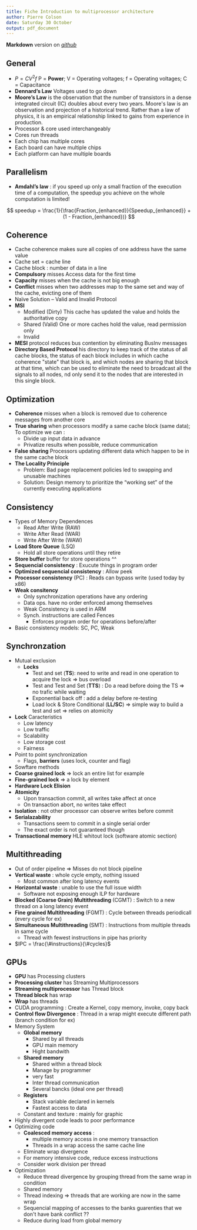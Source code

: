```yaml
---
title: Fiche Introduction to multiprocessor architecture
author: Pierre Colson
date: Saturday 30 October
output: pdf_document
---
```


**Markdown** version on
[*github*](https://github.com/caillouc/Fiche_EPFL/blob/main/Introduction_to_multiprocessor_architecture/Introduction_to_multiprocessor_architecture.md)

## General

* $P = CV^2f$ P = **Power**; V = Operating voltages; f = Operating voltages; C = Capacitance
* **Dennard’s Law** Voltages used to go down
* **Moore’s Law** is the observation that the number of transistors in a dense integrated circuit (IC)
doubles about every two years.
Moore's law is an observation and projection of a historical trend.
Rather than a law of physics, it is an empirical relationship linked to gains from experience in production.
* Processor & core used interchangeably
* Cores run threads
* Each chip has multiple cores
* Each board can have multiple chips
* Each platform can have multiple boards

## Parallelism

* **Amdahl’s law** : if you speed up only a small fraction of the execution time of a computation,
the speedup you achieve on the whole computation is limited!

$$ speedup = \frac{1}{\frac{Fraction_{enhanced}}{Speedup_{enhanced}} + (1 - Fraction_{enhanced})} $$

## Coherence

* Cache coherence makes sure all copies of one address have the same value
* Cache set = cache line
* Cache block : number of data in a line
* **Compulsory** misses Access data for the first time
* **Capacity** misses when the cache is not big enough
* **Conflict** misses when two addresses map to the same set and way of the cache, evicting one of them
* Naïve Solution – Valid and Invalid Protocol
* **MSI**
  * Modified (Dirty) This cache has updated the value and holds the authoritative copy
  * Shared (Valid) One or more caches hold the value, read permission only
  * Invalid
* **MESI** protocol reduces bus contention by eliminating BusInv messages
* **Directory Based Protocol** his directory to keep track of the status of all cache blocks, the status
of each block includes in which cache coherence "state" that block is, and which nodes are sharing
that block at that time, which can be used to eliminate the need to broadcast all the signals to all nodes,
nd only send it to the nodes that are interested in this single block.

## Optimization

* **Coherence** misses when a block is removed due to coherence messages from another core
* **True sharing** when processors modify a same cache block (same data); To optimize we can :
  * Divide up input data in advance
  * Privatize results when possible, reduce communication
* **False sharing** Processors updating different data which happen to be in the same cache block
* **The Locality Principle**
  * Problem: Bad page replacement policies led to swapping and unusable machines
  * Solution: Design memory to prioritize the “working set” of the currently executing applications

## Consistency

* Types of Memory Dependences
  * Read After Write (RAW)
  * Write After Read (WAR)
  * Write After Write (WAW)
* **Load Store Queue** (LSQ)
  * Hold all store operations until they retire
* **Store buffer** buffer for store operations ^^
* **Sequencial consistency** : Exucute things in program order
* **Optimized sequencial consistency** : Allow peek
* **Processor consistency** (PC) : Reads can bypass write (used today by x86)
* **Weak consitency**
  * Only synchronization operations have any ordering
  * Data ops. have no order enforced among themselves
  * Weak Consistency is used in ARM
  * Synch. instructions are called Fences
    * Enforces program order for operations before/after
* Basic consistency models: SC, PC, Weak

## Synchronzation

* Mutual exclusion
  * **Locks**
    * Test and set (**TS**): need to write and read in one operation to acquire the lock $\Rightarrow$ bus overload
    * Test and Test and Set (**TTS**) : Do a read before doing the TS $\Rightarrow$ no trafic while waiting
    * Exponential back off : add a delay before re-testing
    * Load lock & Store Conditional (**LL/SC**) $\Rightarrow$ simple way to build a test and set $\Rightarrow$ relies on
atomicity
* **Lock** Caracteristics
  * Low latency
  * Low traffic
  * Scalability
  * Low storage cost
  * Fairness
* Point to point synchronization
  * Flags, **barriers** (uses lock, counter and flag)
* Sowftare methods
* **Coarse grained lock** $\Rightarrow$ lock an entire list for example
* **Fine-grained lock** $\Rightarrow$ a lock by element
* **Hardware Lock Elision**
* **Atomicity**
  * Upon transaction commit, all writes take affect at once
  * On transaction abort, no writes take effect
* **Isolation** : not other processor can observe writes before commit
* **Serialazability**
  * Transactions seem to commit in a single serial order
  * The exact order is not guaranteed though
* **Transactional memory** HLE whitout lock (software atomic section)

## Multithreading

* Out of order pipeline $\Rightarrow$ Misses do not block pipeline
* **Vertical waste** : whole cycle empty, nothing issued
  * Most common after long latency events
* **Horizontal waste** : unable to use the full issue width
  * Software not exposing enough ILP for hardware
* **Blocked (Coarse Grain) Multithreading** (CGMT) : Switch to a new thread on a long latency event
* **Fine grained Multithreading** (FGMT) : Cycle between threads periodicall (every cycle for ex)
* **Simultaneous Multithreading** (SMT) : Instructions from multiple threads in same cycle
  * Thread with fewest instructions in pipe has priority
* $IPC = \frac{\#instructions}{\#cycles}$

## GPUs

* **GPU** has Processing clusters
* **Processing cluster** has Streaming Multiprocessors
* **Streaming multiprocessor** has Thread block
* **Thread block** has wrap
* **Wrap** has threads
* CUDA programming : Create a Kernel, copy memory, invoke, copy back
* **Control flow Divergence** : Thread in a wrap might execute different path (branch condition for ex)
* Memory System
  * **Global memory**  
    * Shared by all threads
    * GPU main memory
    * Hight bandwith
  * **Shared memory**
    * Shared within a thread block
    * Manage by programmer
    * very fast
    * Inter thread communication
    * Several bancks (ideal one per thread)
  * **Registers**
    * Stack variable declared in kernels
    * Fastest access to data
  * Constant and texture : mainly for graphic
* Highly divergent code leads to poor performance
* Optimizing code
  * **Coalesced memory access** :
    * multiple memory access in one memory transaction
    * Threads in a wrap access the same cache line
  * Eliminate wrap divergence
  * For memory intensive code, reduce excess instructions
  * Consider work division per thread
* Optimization
  * Reduce thread divergence by grouping thread from the same wrap in condition
  * Shared memory
  * Thread indexing $\Rightarrow$ threads that are working are now in the same wrap
  * Sequencial mapping of accesses to the banks guarenties that we don't have bank conflict ??
  * Reduce during load from global memory

